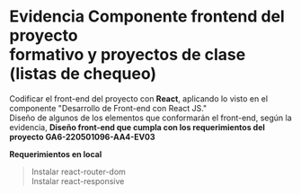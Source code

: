 # Evidencia Componente frontend del proyecto<br>formativo y proyectos de clase (listas de chequeo)
Codificar el front-end del proyecto con <strong>React</strong>, aplicando lo visto en el componente "Desarrollo de Front-end con React JS."
<br>Diseño de algunos de los elementos que conformarán el front-end, según la evidencia, <strong>Diseño front-end que cumpla con los requerimientos del proyecto GA6-220501096-AA4-EV03</strong> 

<strong>Requerimientos en local</strong><br>
>Instalar react-router-dom<br>
>Instalar react-responsive
